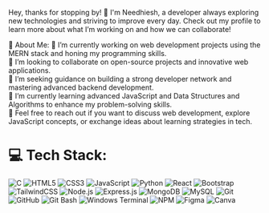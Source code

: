 Hey, thanks for stopping by! 🚀
I'm Needhiesh, a developer always exploring new technologies and striving to improve every day. Check out my profile to learn more about what I’m working on and how we can collaborate!

💫 About Me:
🔭 I’m currently working on web development projects using the MERN stack and honing my programming skills.<br>
👯 I’m looking to collaborate on open-source projects and innovative web applications.<br>
🤝 I’m seeking guidance on building a strong developer network and mastering advanced backend development.<br>
🌱 I’m currently learning advanced JavaScript and Data Structures and Algorithms to enhance my problem-solving skills.<br>
💬 Feel free to reach out if you want to discuss web development, explore JavaScript concepts, or exchange ideas about learning strategies in tech.

# 💻 Tech Stack:
![C](https://img.shields.io/badge/c-%2300599C.svg?style=plastic&logo=c&logoColor=white) 
![HTML5](https://img.shields.io/badge/html5-%23E34F26.svg?style=plastic&logo=html5&logoColor=white) 
![CSS3](https://img.shields.io/badge/css3-%231572B6.svg?style=plastic&logo=css3&logoColor=white) 
![JavaScript](https://img.shields.io/badge/javascript-%23F7DF1E.svg?style=plastic&logo=javascript&logoColor=black) 
![Python](https://img.shields.io/badge/python-3670A0?style=plastic&logo=python&logoColor=ffdd54) 
![React](https://img.shields.io/badge/react-%2320232a.svg?style=plastic&logo=react&logoColor=%2361DAFB) 
![Bootstrap](https://img.shields.io/badge/bootstrap-%238511FA.svg?style=plastic&logo=bootstrap&logoColor=white) 
![TailwindCSS](https://img.shields.io/badge/tailwindcss-%2338B2AC.svg?style=plastic&logo=tailwind-css&logoColor=white) 
![Node.js](https://img.shields.io/badge/node.js-6DA55F?style=plastic&logo=node.js&logoColor=white) 
![Express.js](https://img.shields.io/badge/express.js-%23404d59.svg?style=plastic&logo=express&logoColor=%2361DAFB) 
![MongoDB](https://img.shields.io/badge/MongoDB-%234ea94b.svg?style=plastic&logo=mongodb&logoColor=white) 
![MySQL](https://img.shields.io/badge/mysql-4479A1.svg?style=plastic&logo=mysql&logoColor=white) 
![Git](https://img.shields.io/badge/git-%23F05033.svg?style=plastic&logo=git&logoColor=white) 
![GitHub](https://img.shields.io/badge/github-%23121011.svg?style=plastic&logo=github&logoColor=white) 
![Git Bash](https://img.shields.io/badge/gitbash-%23121011.svg?style=plastic&logo=git&logoColor=white) 
![Windows Terminal](https://img.shields.io/badge/Windows%20Terminal-%234D4D4D.svg?style=plastic&logo=windows-terminal&logoColor=white) 
![NPM](https://img.shields.io/badge/NPM-%23CB3837.svg?style=plastic&logo=npm&logoColor=white) 
![Figma](https://img.shields.io/badge/figma-%23F24E1E.svg?style=plastic&logo=figma&logoColor=white) 
![Canva](https://img.shields.io/badge/canva-%2300C4CC.svg?style=plastic&logo=canva&logoColor=white)









